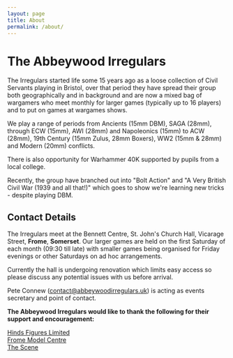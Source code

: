 ```yaml
---
layout: page
title: About
permalink: /about/
---
```


# The Abbeywood Irregulars

The Irregulars started life some 15 years ago as a loose collection of Civil Servants playing in Bristol, over that period they have spread their group both geographically and in background and are now a mixed bag of wargamers who meet monthly for larger games (typically up to 16 players) and to put on games at wargames shows.

We play a range of periods from Ancients (15mm DBM), SAGA (28mm), through ECW (15mm), AWI (28mm) and Napoleonics (15mm) to ACW (28mm), 19th Century (15mm Zulus, 28mm Boxers), WW2 (15mm & 28mm) and Modern (20mm) conflicts.

There is also opportunity for Warhammer 40K supported by pupils from a local college.

Recently, the group have branched out into "Bolt Action" and "A Very British Civil War (1939 and all that!)" which goes to show we're learning new tricks - despite playing DBM.

## Contact Details

The Irregulars meet at the Bennett Centre, St. John's Church Hall, Vicarage Street, **Frome**, **Somerset**. Our larger games are held on the first Saturday of each month (09:30 till late) with smaller games being organised for Friday evenings or other Saturdays on ad hoc arrangements.

Currently the hall is undergoing renovation which limits easy access so please discuss any potential issues with us before arrival.

Pete Connew (contact@abbeywoodirregulars.uk) is acting as events secretary and point of contact.

**The Abbeywood Irregulars would like to thank the following for their support and encouragement:**

[Hinds Figures Limited](http://www.hindsfiguresltd.com/)  
[Frome Model Centre](http://fromemodelcentre.com/)  
[The Scene](http://thesceneuk.com/)  
